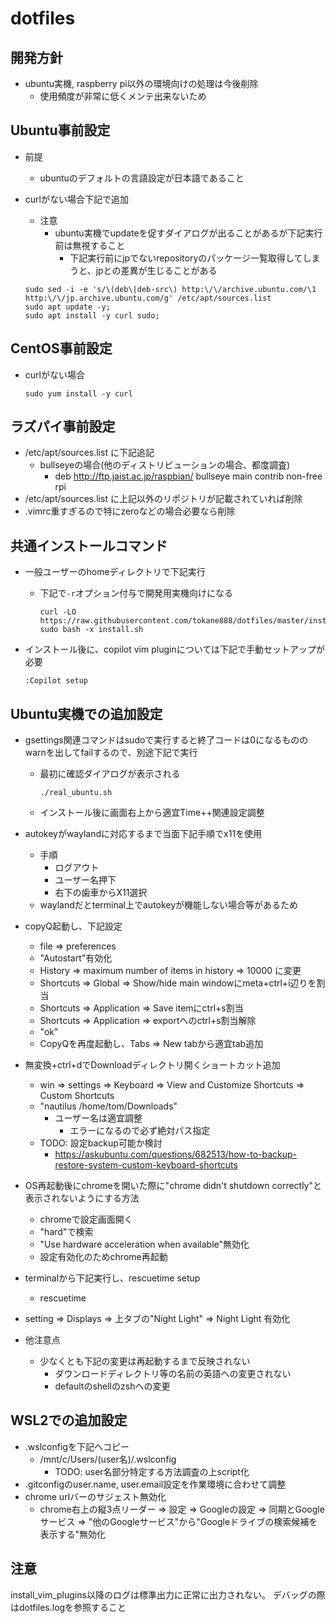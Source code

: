 # dotfiles

## 開発方針

- ubuntu実機, raspberry pi以外の環境向けの処理は今後削除
  - 使用頻度が非常に低くメンテ出来ないため

## Ubuntu事前設定

- 前提
  - ubuntuのデフォルトの言語設定が日本語であること
- curlがない場合下記で追加
  - 注意
    - ubuntu実機でupdateを促すダイアログが出ることがあるが下記実行前は無視すること
      - 下記実行前にjpでないrepositoryのパッケージ一覧取得してしまうと、jpとの差異が生じることがある

  ```shell
  sudo sed -i -e 's/\(deb\|deb-src\) http:\/\/archive.ubuntu.com/\1 http:\/\/jp.archive.ubuntu.com/g' /etc/apt/sources.list
  sudo apt update -y;
  sudo apt install -y curl sudo;
  ```

## CentOS事前設定

- curlがない場合

  ```shell
  sudo yum install -y curl
  ```

## ラズパイ事前設定

- /etc/apt/sources.list に下記追記
  - bullseyeの場合(他のディストリビューションの場合、都度調査)
    - deb <http://ftp.jaist.ac.jp/raspbian/> bullseye main contrib non-free rpi
- /etc/apt/sources.list に上記以外のリポジトリが記載されていれば削除
- .vimrc重すぎるので特にzeroなどの場合必要なら削除

## 共通インストールコマンド

- 一般ユーザーのhomeディレクトリで下記実行
  - 下記で`-r`オプション付与で開発用実機向けになる

    ```shell
    curl -LO https://raw.githubusercontent.com/tokane888/dotfiles/master/install.sh
    sudo bash -x install.sh
    ```

- インストール後に、copilot vim pluginについては下記で手動セットアップが必要

  ```shell
  :Copilot setup
  ```

## Ubuntu実機での追加設定

- gsettings関連コマンドはsudoで実行すると終了コードは0になるもののwarnを出してfailするので、別途下記で実行
  - 最初に確認ダイアログが表示される

    ```shell
    ./real_ubuntu.sh
    ```

  - インストール後に画面右上から適宜Time++関連設定調整

- autokeyがwaylandに対応するまで当面下記手順でx11を使用
  - 手順
    - ログアウト
    - ユーザー名押下
    - 右下の歯車からX11選択
  - waylandだとterminal上でautokeyが機能しない場合等があるため

- copyQ起動し、下記設定
  - file => preferences
  - "Autostart"有効化
  - History => maximum number of items in history => 10000 に変更
  - Shortcuts => Global => Show/hide main windowにmeta+ctrl+i辺りを割当
  - Shortcuts => Application => Save itemにctrl+s割当
  - Shortcuts => Application => exportへのctrl+s割当解除
  - "ok"
  - CopyQを再度起動し、Tabs => New tabから適宜tab追加

- 無変換+ctrl+dでDownloadディレクトリ開くショートカット追加
  - win => settings => Keyboard => View and Customize Shortcuts => Custom Shortcuts
  - "nautilus /home/tom/Downloads"
    - ユーザー名は適宜調整
      - エラーになるので必ず絶対パス指定
  - TODO: 設定backup可能か検討
    - <https://askubuntu.com/questions/682513/how-to-backup-restore-system-custom-keyboard-shortcuts>
- OS再起動後にchromeを開いた際に"chrome didn't shutdown correctly"と表示されないようにする方法
  - chromeで設定画面開く
  - "hard"で検索
  - "Use hardware acceleration when available"無効化
  - 設定有効化のためchrome再起動
- terminalから下記実行し、rescuetime setup
  - rescuetime
- setting => Displays => 上タブの"Night Light" => Night Light 有効化
- 他注意点
  - 少なくとも下記の変更は再起動するまで反映されない
    - ダウンロードディレクトリ等の名前の英語への変更されない
    - defaultのshellのzshへの変更

## WSL2での追加設定

- .wslconfigを下記へコピー
  - /mnt/c/Users/(user名)/.wslconfig
    - TODO: user名部分特定する方法調査の上script化
- .gitconfigのuser.name, user.email設定を作業環境に合わせて調整
- chrome urlバーのサジェスト無効化
  - chrome右上の縦3点リーダー => 設定 => Googleの設定 => 同期とGoogleサービス => "他のGoogleサービス"から"Googleドライブの検索候補を表示する"無効化

## 注意

install_vim_plugins以降のログは標準出力に正常に出力されない。
デバッグの際はdotfiles.logを参照すること
